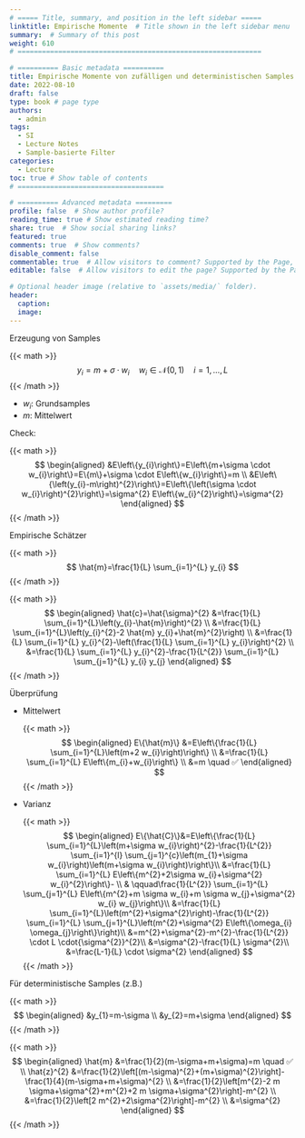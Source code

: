 ```yaml
---
# ===== Title, summary, and position in the left sidebar =====
linktitle: Empirische Momente  # Title shown in the left sidebar menu
summary:  # Summary of this post
weight: 610
# ============================================================

# ========== Basic metadata ==========
title: Empirische Momente von zufälligen und deterministischen Samples
date: 2022-08-10
draft: false
type: book # page type
authors:
  - admin
tags:
  - SI
  - Lecture Notes
  - Sample-basierte Filter
categories:
  - Lecture
toc: true # Show table of contents
# ====================================

# ========== Advanced metadata =========
profile: false  # Show author profile?
reading_time: true # Show estimated reading time?
share: true  # Show social sharing links?
featured: true
comments: true  # Show comments?
disable_comment: false
commentable: true  # Allow visitors to comment? Supported by the Page, Post, and Book content types.
editable: false  # Allow visitors to edit the page? Supported by the Page, Post, and Book content types.

# Optional header image (relative to `assets/media/` folder).
header:
  caption: 
  image:  
---
```


Erzeugung von Samples

{{< math >}}
$$
y_i = m + \sigma \cdot w_i \quad w_i \in \mathcal{N}(0, 1) \quad i = 1, \dots , L
$$
{{< /math >}} 

- $w_i$: Grundsamples
- $m$: Mittelwert

Check:

{{< math >}}
$$
\begin{aligned}
&E\left\{y_{i}\right\}=E\left\{m+\sigma \cdot w_{i}\right\}=E\{m\}+\sigma \cdot E\left\{w_{i}\right\}=m \\
&E\left\{\left(y_{i}-m\right)^{2}\right\}=E\left\{\left(\sigma \cdot w_{i}\right)^{2}\right\}=\sigma^{2} E\left\{w_{i}^{2}\right\}=\sigma^{2}
\end{aligned}
$$
{{< /math >}} 

Empirische Schätzer

{{< math >}}
$$
\hat{m}=\frac{1}{L} \sum_{i=1}^{L} y_{i}
$$
{{< /math >}} 

{{< math >}}
$$
\begin{aligned}
\hat{c}=\hat{\sigma}^{2} &=\frac{1}{L} \sum_{i=1}^{L}\left(y_{i}-\hat{m}\right)^{2} \\
&=\frac{1}{L} \sum_{i=1}^{L}\left(y_{i}^{2}-2 \hat{m} y_{i}+\hat{m}^{2}\right) \\
&=\frac{1}{L} \sum_{i=1}^{L} y_{i}^{2}-\left(\frac{1}{L} \sum_{i=1}^{L} y_{i}\right)^{2} \\
&=\frac{1}{L} \sum_{i=1}^{L} y_{i}^{2}-\frac{1}{L^{2}} \sum_{i=1}^{L} \sum_{j=1}^{L} y_{i} y_{j}
\end{aligned}
$$
{{< /math >}} 

Überprüfung

- Mittelwert

  {{< math >}}
  $$
  \begin{aligned}
  E\{\hat{m}\} &=E\left\{\frac{1}{L} \sum_{i=1}^{L}\left(m+2 w_{i}\right)\right\} \\
  &=\frac{1}{L} \sum_{i=1}^{L} E\left\{m_{i}+w_{i}\right\} \\
  &=m \quad ✅
  \end{aligned}
  $$
  {{< /math >}} 

- Varianz

  {{< math >}}
  $$
  \begin{aligned}
  E\{\hat{C}\}&=E\left\{\frac{1}{L} \sum_{i=1}^{L}\left(m+\sigma w_{i}\right)^{2}-\frac{1}{L^{2}} \sum_{i=1}^{l} \sum_{j=1}^{c}\left(m_{1}+\sigma w_{i}\right)\left(m+\sigma w_{i}\right)\right\}\\
  &=\frac{1}{L} \sum_{i=1}^{L} E\left\{m^{2}+2\sigma w_{i}+\sigma^{2} w_{i}^{2}\right\}- \\
  & \qquad\frac{1}{L^{2}} \sum_{i=1}^{L} \sum_{j=1}^{L} E\left\{m^{2}+m \sigma w_{i}+m \sigma w_{j}+\sigma^{2} w_{i} w_{j}\right\}\\
  &=\frac{1}{L} \sum_{i=1}^{L}\left(m^{2}+\sigma^{2}\right)-\frac{1}{L^{2}} \sum_{i=1}^{L} \sum_{j=1}^{L}\left(m^{2}+\sigma^{2} E\left\{\omega_{i} \omega_{j}\right\}\right)\\
  &=m^{2}+\sigma^{2}-m^{2}-\frac{1}{L^{2}} \cdot L \cdot{\sigma^{2}}^{2}\\
  &=\sigma^{2}-\frac{1}{L} \sigma^{2}\\
  &=\frac{L-1}{L} \cdot \sigma^{2}
  \end{aligned}
  $$
  {{< /math >}} 





Für deterministische Samples (z.B.)

{{< math >}}
$$
\begin{aligned}
&y_{1}=m-\sigma \\
&y_{2}=m+\sigma
\end{aligned}
$$
{{< /math >}} 

{{< math >}}
$$
\begin{aligned}
\hat{m} &=\frac{1}{2}(m-\sigma+m+\sigma)=m \quad ✅ \\
\hat{z}^{2} &=\frac{1}{2}\left[(m-\sigma)^{2}+(m+\sigma)^{2}\right]-\frac{1}{4}(m-\sigma+m+\sigma)^{2} \\
&=\frac{1}{2}\left[m^{2}-2 m \sigma+\sigma^{2}+m^{2}+2 m \sigma+\sigma^{2}\right]-m^{2} \\
&=\frac{1}{2}\left[2 m^{2}+2\sigma^{2}\right]-m^{2} \\
&=\sigma^{2}
\end{aligned}
$$
{{< /math >}} 